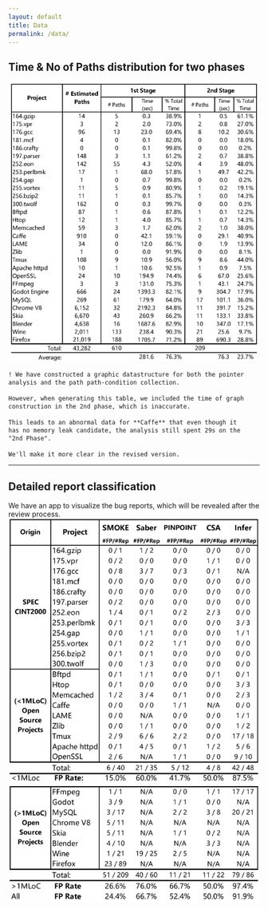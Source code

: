 ```yaml
---
layout: default
title: Data
permalink: /data/
---
```



## Time & No of Paths distribution for two phases
![Two Stage Data](/assets/images/twostage_data.png)

```wrap
! We have constructed a graphic datastructure for both the pointer 
analysis and the path path-condition collection. 

However, when generating this table, we included the time of graph 
construction in the 2nd phase, which is inaccurate. 

This leads to an abnormal data for **Caffe** that even though it 
has no memory leak candidate, the analysis still spent 29s on the 
"2nd Phase". 

We'll make it more clear in the revised version. 
```

*********************************************


## Detailed report classification

We have an app to visualize the bug reports, which will be revealed after the review process.  
![Quality Data](/assets/images/quality_data.png)
